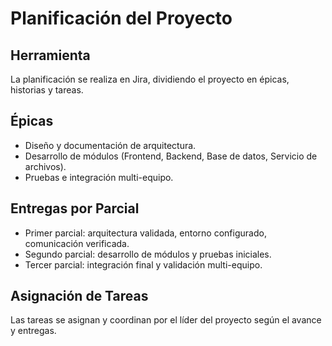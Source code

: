# Planificación del Proyecto

## Herramienta
La planificación se realiza en Jira, dividiendo el proyecto en épicas, historias y tareas.

## Épicas
- Diseño y documentación de arquitectura.
- Desarrollo de módulos (Frontend, Backend, Base de datos, Servicio de archivos).
- Pruebas e integración multi-equipo.

## Entregas por Parcial
- Primer parcial: arquitectura validada, entorno configurado, comunicación verificada.
- Segundo parcial: desarrollo de módulos y pruebas iniciales.
- Tercer parcial: integración final y validación multi-equipo.

## Asignación de Tareas
Las tareas se asignan y coordinan por el líder del proyecto según el avance y entregas.